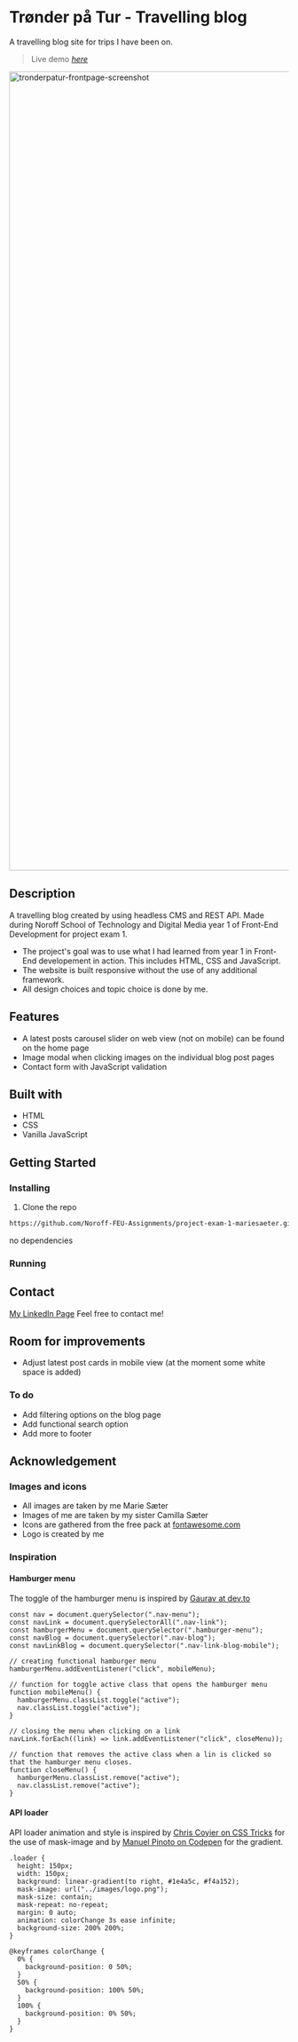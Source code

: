# Trønder på Tur - Travelling blog

A travelling blog site for trips I have been on.

> Live demo [_here_](https://tronderpatur.netlify.app)

<img width="1440" alt="tronderpatur-frontpage-screenshot" src="https://user-images.githubusercontent.com/96269610/208297307-6719b2e3-4bd7-49ff-86e9-6a6e7b82ba10.png">


## Description

A travelling blog created by using headless CMS and REST API. Made during Noroff School of Technology and Digital Media year 1 of Front-End Development for project exam 1.

- The project's goal was to use what I had learned from year 1 in Front-End developement in action. This includes HTML, CSS and JavaScript.
- The website is built responsive without the use of any additional framework.
- All design choices and topic choice is done by me.

## Features
- A latest posts carousel slider on web view (not on mobile) can be found on the home page
- Image modal when clicking images on the individual blog post pages 
- Contact form with JavaScript validation

## Built with

- HTML
- CSS
- Vanilla JavaScript

## Getting Started

### Installing

1. Clone the repo

```bash
https://github.com/Noroff-FEU-Assignments/project-exam-1-mariesaeter.git
```

no dependencies

### Running

## Contact

[My LinkedIn Page](www.linkedin.com/in/marie-sæter-954821207)
Feel free to contact me!

## Room for improvements
- Adjust latest post cards in mobile view (at the moment some white space is added)

### To do
- Add filtering options on the blog page
- Add functional search option
- Add more to footer

## Acknowledgement

### Images and icons
+ All images are taken by me Marie Sæter
+ Images of me are taken by my sister Camilla Sæter
+ Icons are gathered from the free pack at [fontawesome.com](https://fontawesome.com)
+ Logo is created by me

### Inspiration
#### Hamburger menu
The toggle of the hamburger menu is inspired by [Gaurav at dev.to]([https://dev.to/ljcdev/easy-hamburger-menu-with-js-2do0](https://dev.to/devggaurav/let-s-build-a-responsive-navbar-and-hamburger-menu-using-html-css-and-javascript-4gci))
```
const nav = document.querySelector(".nav-menu");
const navLink = document.querySelectorAll(".nav-link");
const hamburgerMenu = document.querySelector(".hamburger-menu");
const navBlog = document.querySelector(".nav-blog");
const navLinkBlog = document.querySelector(".nav-link-blog-mobile");

// creating functional hamburger menu
hamburgerMenu.addEventListener("click", mobileMenu);

// function for toggle active class that opens the hamburger menu
function mobileMenu() {
  hamburgerMenu.classList.toggle("active");
  nav.classList.toggle("active");
}

// closing the menu when clicking on a link
navLink.forEach((link) => link.addEventListener("click", closeMenu));

// function that removes the active class when a lin is clicked so that the hamburger menu closes.
function closeMenu() {
  hamburgerMenu.classList.remove("active");
  nav.classList.remove("active");
}
```

#### API loader 
API loader animation and style is inspired by [Chris Coyier on CSS Tricks](https://css-tricks.com/almanac/properties/m/mask-image/) for the use of mask-image and by [Manuel Pinoto on Codepen](https://codepen.io/P1N2O/pen/pyBNzX) for the gradient.
```
.loader {
  height: 150px;
  width: 150px;
  background: linear-gradient(to right, #1e4a5c, #f4a152);
  mask-image: url("../images/logo.png");
  mask-size: contain;
  mask-repeat: no-repeat;
  margin: 0 auto;
  animation: colorChange 3s ease infinite;
  background-size: 200% 200%;
}

@keyframes colorChange {
  0% {
    background-position: 0 50%;
  }
  50% {
    background-position: 100% 50%;
  }
  100% {
    background-position: 0% 50%;
  }
}

```







